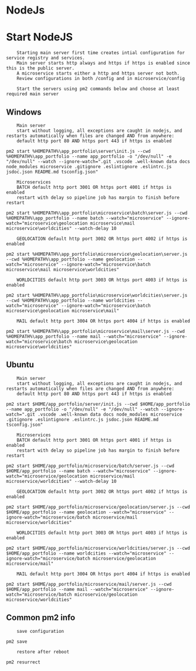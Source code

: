 # NodeJs

# Start NodeJS
    
        Starting main server first time creates intial configuration for service registry and services.
        Main server starts http always and https if https is enabled since this is the public server.
        A microservice starts either a http and https server not both.
        Review configurations in both /config and in microservice/config

        Start the servers using pm2 commands below and choose at least required main server

## Windows
        Main server
        start without logging, all exceptions are caught in nodejs, and restarts automatically when files are changed AND from anywhere:
        default http port 80 AND https port 443 if https is enabled
```
pm2 start %HOMEPATH%\app_portfolio\server\init.js --cwd %HOMEPATH%\app_portfolio --name app_portfolio -o "/dev/null" -e "/dev/null" --watch --ignore-watch=".git .vscode .well-known data docs node_modules microservice .gitignore .eslintignore .eslintrc.js jsdoc.json README.md tsconfig.json"
```
        Microservices 
        BATCH default http port 3001 OR https port 4001 if https is enabled
        restart with delay so pipeline job has margin to finish before restart
```
pm2 start %HOMEPATH%\app_portfolio\microservice\batch\server.js --cwd %HOMEPATH%\app_portfolio --name batch --watch="microservice" --ignore-watch="microservice\geolocation microservice\mail microservice\worldcities" --watch-delay 10
```
        GEOLOCATION default http port 3002 OR https port 4002 if https is enabled
```
pm2 start %HOMEPATH%\app_portfolio\microservice\geolocation\server.js --cwd %HOMEPATH%\app_portfolio --name geolocation --watch="microservice" --ignore-watch="microservice\batch microservice\mail microservice\worldcities"
```        
        WORLDCITIES default http port 3003 OR https port 4003 if https is enabled
```
pm2 start %HOMEPATH%\app_portfolio\microservice\worldcities\server.js --cwd %HOMEPATH%\app_portfolio --name worldcities --watch="microservice" --ignore-watch="microservice\batch microservice\geolocation microservice\mail"
```
        MAIL default http port 3004 OR https port 4004 if https is enabled
```
pm2 start %HOMEPATH%\app_portfolio\microservice\mail\server.js --cwd %HOMEPATH%\app_portfolio --name mail --watch="microservice" --ignore-watch="microservice\batch microservice\geolocation microservice\worldcities"
```

## Ubuntu
        Main server
        start without logging, all exceptions are caught in nodejs, and restarts automatically when files are changed AND from anywhere:
        default http port 80 AND https port 443 if https is enabled
```
pm2 start $HOME/app_portfolio/server/init.js --cwd $HOME/app_portfolio --name app_portfolio -o "/dev/null" -e "/dev/null" --watch --ignore-watch=".git .vscode .well-known data docs node_modules microservice .gitignore .eslintignore .eslintrc.js jsdoc.json README.md tsconfig.json"
```
        Microservices
        BATCH default http port 3001 OR https port 4001 if https is enabled
        restart with delay so pipeline job has margin to finish before restart
```
pm2 start $HOME/app_portfolio/microservice/batch/server.js --cwd $HOME/app_portfolio --name batch --watch="microservice" --ignore-watch="microservice/geolocation microservice/mail microservice/worldcities" --watch-delay 10
```
        GEOLOCATION default http port 3002 OR https port 4002 if https is enabled
```
pm2 start $HOME/app_portfolio/microservice/geolocation/server.js --cwd $HOME/app_portfolio --name geolocation --watch="microservice" --ignore-watch="microservice/batch microservice/mail microservice/worldcities"
```
        WORLDCITIES default http port 3003 OR https port 4003 if https is enabled
```
pm2 start $HOME/app_portfolio/microservice/worldcities/server.js --cwd $HOME/app_portfolio --name worldcities --watch="microservice" --ignore-watch="microservice/batch microservice/geolocation   microservice/mail"
```
        MAIL default http port 3004 OR https port 4004 if https is enabled
```
pm2 start $HOME/app_portfolio/microservice/mail/server.js --cwd $HOME/app_portfolio --name mail --watch="microservice" --ignore-watch="microservice/batch microservice/geolocation microservice/worldcities"
```

## Common pm2 info
        save configuration
```
pm2 save
```
        restore after reboot
```
pm2 resurrect
```